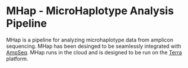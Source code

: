 # MHap - MicroHaplotype Analysis Pipeline

MHap is a pipeline for analyzing microhaplotype data from amplicon sequencing. MHap has been desinged to be seamlessly integrated with [AmpSeq](https://github.com/broadinstitute/malaria_ampseq). MHap runs in the cloud and is designed to be run on the [Terra](https://app.terra.bio/) platform.
